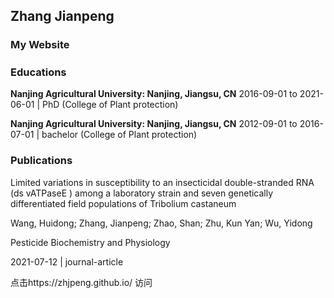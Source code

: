 ## Zhang Jianpeng
### My Website
#####

### Educations
**Nanjing Agricultural University: Nanjing, Jiangsu, CN**
2016-09-01 to 2021-06-01 | PhD (College of Plant protection)

**Nanjing Agricultural University: Nanjing, Jiangsu, CN**
2012-09-01 to 2016-07-01 | bachelor (College of Plant protection)
#####

### Publications
<div border-width: 1px; border-color: #000>
      <p>Limited variations in susceptibility to an insecticidal double-stranded RNA (ds vATPaseE ) among a laboratory strain and seven genetically differentiated field populations of Tribolium castaneum</p>
      <p>Wang, Huidong; Zhang, Jianpeng; Zhao, Shan; Zhu, Kun Yan; Wu, Yidong</p>
      <p>Pesticide Biochemistry and Physiology</p>
      <p>2021-07-12 | journal-article</p>
      <span class="__dimensions_badge_embed__" data-doi="10.1016/j.pestbp.2018.06.005"></span><script async src="https://badge.dimensions.ai/badge.js" charset="utf-8"></script>
</div>

点击https://zhjpeng.github.io/ 访问
